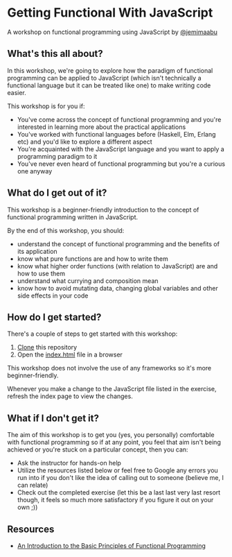 # Getting Functional With JavaScript
A workshop on functional programming using JavaScript by [@jemimaabu](https://www.twitter.com/jemimaabu)

## What's this all about?
In this workshop, we're going to explore how the paradigm of functional programming can be applied to JavaScript (which isn't technically a functional language but it can be treated like one) to make writing code easier. 

This workshop is for you if:
- You've come across the concept of functional programming and you're interested in learning more about the practical applications
- You've worked with functional languages before (Haskell,  Elm, Erlang etc) and you'd like to explore a different aspect
- You're acquainted with the JavaScript language and you want to apply a programming paradigm to it
- You've never even heard of functional programming but you're a curious one anyway

## What do I get out of it?
This workshop is a beginner-friendly introduction to the concept of functional programming written in JavaScript.

By the end of this workshop, you should:
- understand the concept of functional programming and the benefits of its application
- know what pure functions are and how to write them
- know what higher order functions (with relation to JavaScript) are and how to use them
- understand what currying and composition mean
- know how to avoid mutating data, changing global variables and other side effects in your code

## How do I get started?
There's a couple of steps to get started with this workshop:
1. [Clone](https://help.github.com/en/github/creating-cloning-and-archiving-repositories/cloning-a-repository) this repository
2. Open the [index.html](index.html) file in a browser

This workshop does not involve the use of any frameworks so it's more beginner-friendly. 

Whenever you make a change to the JavaScript file listed in the exercise, refresh the index page to view the changes.

## What if I don't get it?
The aim of this workshop is to get you (yes, you personally) comfortable with functional programming so if at any point, you feel that aim isn't being achieved or you're stuck on a particular concept, then you can:
- Ask the instructor for hands-on help
- Utilize the resources listed below or feel free to Google any errors you run into if you don't like the idea of calling out to someone (believe me, I can relate)
- Check out the completed exercise (let this be a last last very last resort though, it feels so much more satisfactory if you figure it out on your own ;))

## Resources
- [An Introduction to the Basic Principles of Functional Programming](https://www.freecodecamp.org/news/an-introduction-to-the-basic-principles-of-functional-programming-a2c2a15c84/)
